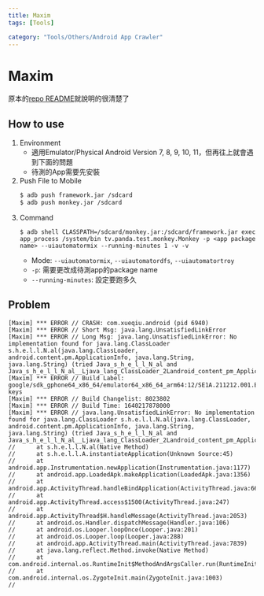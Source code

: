 ```yaml
---
title: Maxim
tags: [Tools]

category: "Tools/Others/Android App Crawler"
---
```


# Maxim
原本的[repo README](https://github.com/zhangzhao4444/Maxim)就說明的很清楚了
## How to use
1. Environment
    * 適用Emulator/Physical Android Version 7, 8, 9, 10, 11，但再往上就會遇到下面的問題
    * 待測的App需要先安裝
2. Push File to Mobile
    ```bash
    $ adb push framework.jar /sdcard
    $ adb push monkey.jar /sdcard
    ```
3. Command
    ```bash!
    $ adb shell CLASSPATH=/sdcard/monkey.jar:/sdcard/framework.jar exec app_process /system/bin tv.panda.test.monkey.Monkey -p <app package name> --uiautomatormix --running-minutes 1 -v -v
    ```
    * Mode: `--uiautomatormix`, `--uiautomatordfs`, `--uiautomatortroy`
    * `-p`: 需要更改成待測app的package name
    * `--running-minutes`: 設定要跑多久

## Problem
```
[Maxim] *** ERROR // CRASH: com.xueqiu.android (pid 6940)
[Maxim] *** ERROR // Short Msg: java.lang.UnsatisfiedLinkError
[Maxim] *** ERROR // Long Msg: java.lang.UnsatisfiedLinkError: No implementation found for java.lang.ClassLoader s.h.e.l.l.N.al(java.lang.ClassLoader, android.content.pm.ApplicationInfo, java.lang.String, java.lang.String) (tried Java_s_h_e_l_l_N_al and Java_s_h_e_l_l_N_al__Ljava_lang_ClassLoader_2Landroid_content_pm_ApplicationInfo_2Ljava_lang_String_2Ljava_lang_String_2)
[Maxim] *** ERROR // Build Label: google/sdk_gphone64_x86_64/emulator64_x86_64_arm64:12/SE1A.211212.001.B1/8023802:user/release-keys
[Maxim] *** ERROR // Build Changelist: 8023802
[Maxim] *** ERROR // Build Time: 1640217878000
[Maxim] *** ERROR // java.lang.UnsatisfiedLinkError: No implementation found for java.lang.ClassLoader s.h.e.l.l.N.al(java.lang.ClassLoader, android.content.pm.ApplicationInfo, java.lang.String, java.lang.String) (tried Java_s_h_e_l_l_N_al and Java_s_h_e_l_l_N_al__Ljava_lang_ClassLoader_2Landroid_content_pm_ApplicationInfo_2Ljava_lang_String_2Ljava_lang_String_2)
//      at s.h.e.l.l.N.al(Native Method)
//      at s.h.e.l.l.A.instantiateApplication(Unknown Source:45)
//      at android.app.Instrumentation.newApplication(Instrumentation.java:1177)
//      at android.app.LoadedApk.makeApplication(LoadedApk.java:1356)
//      at android.app.ActivityThread.handleBindApplication(ActivityThread.java:6686)
//      at android.app.ActivityThread.access$1500(ActivityThread.java:247)
//      at android.app.ActivityThread$H.handleMessage(ActivityThread.java:2053)
//      at android.os.Handler.dispatchMessage(Handler.java:106)
//      at android.os.Looper.loopOnce(Looper.java:201)
//      at android.os.Looper.loop(Looper.java:288)
//      at android.app.ActivityThread.main(ActivityThread.java:7839)
//      at java.lang.reflect.Method.invoke(Native Method)
//      at com.android.internal.os.RuntimeInit$MethodAndArgsCaller.run(RuntimeInit.java:548)
//      at com.android.internal.os.ZygoteInit.main(ZygoteInit.java:1003)
//
```